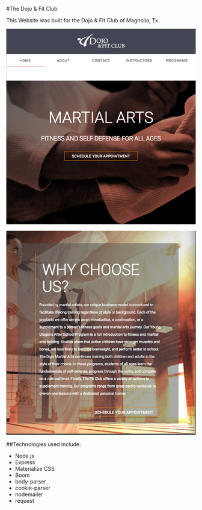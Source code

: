 #The Dojo &amp; Fit Club

This Website was built for the Dojo &amp; FIt Club of Magnolia, Tx.

![Home View](./READMEIMG/home.png?raw=true "Home")


![Home View 2](./READMEIMG/home2.png?raw=true "Home Below the Fold")


##Technologies used include:

* Node.js
* Express
* Materialize CSS
* Boom
* body-parser
* cookie-parser
* nodemailer
* request
